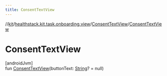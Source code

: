 ```yaml
---
title: ConsentTextView
---
```

//[kit](../../../index.html)/[healthstack.kit.task.onboarding.view](../index.html)/[ConsentTextView](index.html)/[ConsentTextView](-consent-text-view.html)



# ConsentTextView



[androidJvm]\
fun [ConsentTextView](-consent-text-view.html)(buttonText: [String](https://kotlinlang.org/api/latest/jvm/stdlib/kotlin/-string/index.html)? = null)




